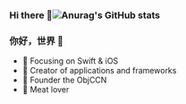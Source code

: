 ### Hi there 👋![Anurag's GitHub stats](https://github-readme-stats.vercel.app/api?username=YinBuLiao&show_icons=true)

### 你好，世界 👋

- :orange_book: Focusing on Swift & iOS
- :hammer: Creator of applications and frameworks
- :ram: Founder the ObjCCN
- :meat_on_bone: Meat lover
